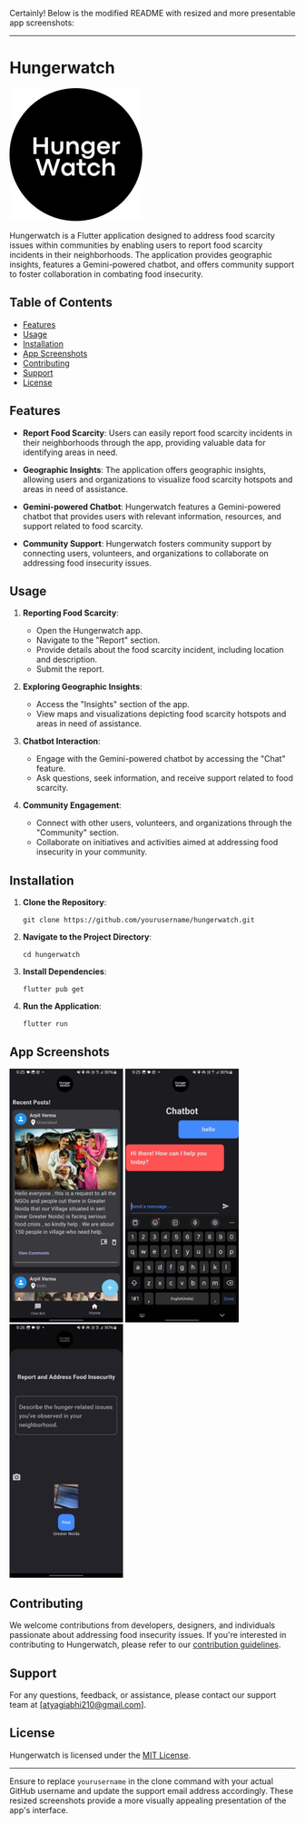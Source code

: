 Certainly! Below is the modified README with resized and more presentable app screenshots:

---

# Hungerwatch

![Hungerwatch Logo](./assets/app_logo.png)

Hungerwatch is a Flutter application designed to address food scarcity issues within communities by enabling users to report food scarcity incidents in their neighborhoods. The application provides geographic insights, features a Gemini-powered chatbot, and offers community support to foster collaboration in combating food insecurity.

## Table of Contents

- [Features](#features)
- [Usage](#usage)
- [Installation](#installation)
- [App Screenshots](#app-screenshots)
- [Contributing](#contributing)
- [Support](#support)
- [License](#license)

## Features

- **Report Food Scarcity**: Users can easily report food scarcity incidents in their neighborhoods through the app, providing valuable data for identifying areas in need.

- **Geographic Insights**: The application offers geographic insights, allowing users and organizations to visualize food scarcity hotspots and areas in need of assistance.

- **Gemini-powered Chatbot**: Hungerwatch features a Gemini-powered chatbot that provides users with relevant information, resources, and support related to food scarcity.

- **Community Support**: Hungerwatch fosters community support by connecting users, volunteers, and organizations to collaborate on addressing food insecurity issues.

## Usage

1. **Reporting Food Scarcity**:
   - Open the Hungerwatch app.
   - Navigate to the "Report" section.
   - Provide details about the food scarcity incident, including location and description.
   - Submit the report.

2. **Exploring Geographic Insights**:
   - Access the "Insights" section of the app.
   - View maps and visualizations depicting food scarcity hotspots and areas in need of assistance.

3. **Chatbot Interaction**:
   - Engage with the Gemini-powered chatbot by accessing the "Chat" feature.
   - Ask questions, seek information, and receive support related to food scarcity.

4. **Community Engagement**:
   - Connect with other users, volunteers, and organizations through the "Community" section.
   - Collaborate on initiatives and activities aimed at addressing food insecurity in your community.

## Installation

1. **Clone the Repository**:
   ```
   git clone https://github.com/yourusername/hungerwatch.git
   ```

2. **Navigate to the Project Directory**:
   ```
   cd hungerwatch
   ```

3. **Install Dependencies**:
   ```
   flutter pub get
   ```

4. **Run the Application**:
   ```
   flutter run
   ```

## App Screenshots

<div>
  <img src="./assets/home_page.jpeg" alt="Home Screen" width="200"/>
  <img src="./assets/chatbot.jpeg" alt="Chatbot" width="200"/>
  <img src="./assets/post.jpeg" alt="Post" width="200"/>
</div>

## Contributing

We welcome contributions from developers, designers, and individuals passionate about addressing food insecurity issues. If you're interested in contributing to Hungerwatch, please refer to our [contribution guidelines](CONTRIBUTING.md).

## Support

For any questions, feedback, or assistance, please contact our support team at [atyagiabhi210@gmail.com].

## License

Hungerwatch is licensed under the [MIT License](LICENSE).

---

Ensure to replace `yourusername` in the clone command with your actual GitHub username and update the support email address accordingly. These resized screenshots provide a more visually appealing presentation of the app's interface.
